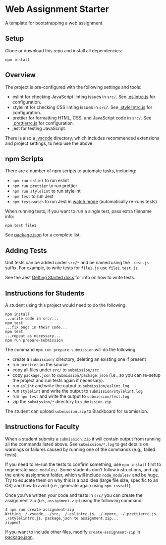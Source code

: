 # Web Assignment Starter

A template for bootstrapping a web assignment.

## Setup

Clone or download this repo and install all dependencies:

```
npm install
```

## Overview

The project is pre-configured with the following settings and tools:

- eslint for checking JavaScript linting issues in `src/`. See [.eslintrc.js](.eslintrc.js) for configuration.
- stylelint for checking CSS linting issues in `src/`. See [.stylelintrc.js](.stylelintrc.js) for configuration.
- prettier for formatting HTML, CSS, and JavaScript code in `src/`. See [.prettierrc.js](.prettierrc.js) for configuration.
- jest for testing JavaScript.

There is also a [.vscode](.vscode) directory, which includes recommended extensions and project settings, to help use the above.

## npm Scripts

There are a number of npm scripts to automate tasks, including:

- `npm run eslint` to run eslint
- `npm run prettier` to run prettier
- `npm run stylelint` to run stylelint
- `npm test` to run Jest
- `npm test-watch` to run Jest in [watch mode](https://jestjs.io/docs/en/cli.html#--watch) (automatically re-runs tests)

When running tests, if you want to run a single test, pass extra filename info:

```
npm test file1
```

See [package.json](package.json) for a complete list.

## Adding Tests

Unit tests can be added under `src/*` and be named using the `.test.js` suffix. For example, to write tests for `file1.js` use `file1.test.js`.

See the Jest [Getting Started docs](https://jestjs.io/docs/en/getting-started) for info on how to write tests.

## Instructions for Students

A student using this project would need to do the following:

```
npm install
...write code in src/...
npm test
...fix bugs in their code...
npm test
...repeat as necessary...
npm run prepare-submission
```

The command `npm run prepare-submission` will do the following:

- create a `submission/` directory, deleting an existing one if present
- run `prettier` on the source
- copy all files under `src/` to `submission/src`
- copy `package.json` to `submission/package.json` (i.e., so you can re-setup the project and run tests again if necessary).
- run `eslint` and write the output to `submission/eslint.log`
- run `stylelint` and write the output to `submission/stylelint.log`
- run `npm test` and write the output to `submission/test.log`
- zip the `submission/*` directory to `submission.zip`

The student can upload `submission.zip` to Blackboard for submission.

## Instructions for Faculty

When a student submits a `submission.zip` it will contain output from running all the commands listed above. See `submission/*.log` to get details on warnings or failures caused by running one of the commands (e.g., failed tests).

If you need to re-run the tests to confirm something, use `npm install` first to regenerate `node_modules/`. Some students don't follow instructions, and zip the entire assignment folder, which will include `node_modules/` and be huge. Try to educate them on why this is a bad idea (large file size, specific to an OS) and how to avoid (i.e., generate again using `npm install`).

Once you've written your code and tests in `src/` you can create the assignment zip (i.e., `assignment.zip`) using the following command:

```
$ npm run create-assignment-zip
Writing ./.vscode, ./src, ./.eslintrc.js, ./.npmrc, ./.prettierrc.js, ./stylelintrc.js, package.json to assignment.zip...
zipped!
```

If you want to include other files, modify `create-assignment-zip` in [package.json](package.json).
